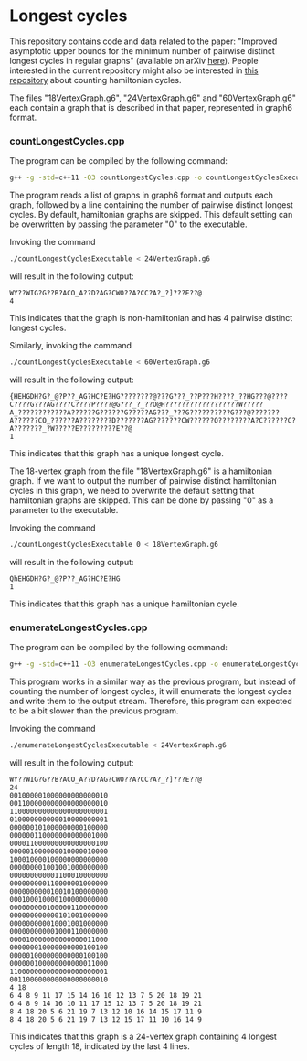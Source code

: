 # Longest cycles
This repository contains code and data related to the paper: "Improved asymptotic upper bounds for the minimum number of pairwise distinct longest cycles in regular graphs" (available on arXiv [here](https://arxiv.org/pdf/2310.17469.pdf)). People interested in the current repository might also be interested in [this repository](https://github.com/JorikJooken/hamiltonian_cycles) about counting hamiltonian cycles.

The files "18VertexGraph.g6", "24VertexGraph.g6" and "60VertexGraph.g6" each contain a graph that is described in that paper, represented in graph6 format.


### countLongestCycles.cpp
The program can be compiled by the following command:
```bash
g++ -g -std=c++11 -O3 countLongestCycles.cpp -o countLongestCyclesExecutable
```

The program reads a list of graphs in graph6 format and outputs each graph, followed by a line containing the number of pairwise distinct longest cycles. By default, hamiltonian graphs are skipped. This default setting can be overwritten by passing the parameter "0" to the executable.


Invoking the command

```bash
./countLongestCyclesExecutable < 24VertexGraph.g6
```

will result in the following output:

```
WY??WIG?G??B?ACO_A??D?AG?CWO??A?CC?A?_?]???E??@
4
```

This indicates that the graph is non-hamiltonian and has 4 pairwise distinct longest cycles.

Similarly, invoking the command

```bash
./countLongestCyclesExecutable < 60VertexGraph.g6
```

will result in the following output:

```
{HEHGDH?G?_@?P??_AG?HC?E?HG????????@???G???_??P???H????_??HG???@????C????G???AG????C????P????@G???_?_??O@H??????????????????W?????A_????????????A??????G??????G?????AG???_???G??????????G???@???????A??????CO_??????A????????D???????AG???????CW??????O????????A?C??????C?A???????_?W?????E?????????E??@
1
```

This indicates that this graph has a unique longest cycle.

The 18-vertex graph from the file "18VertexGraph.g6" is a hamiltonian graph. If we want to output the number of pairwise distinct hamiltonian cycles in this graph, we need to overwrite the default setting that hamiltonian graphs are skipped. This can be done by passing "0" as a parameter to the executable.

Invoking the command
```bash
./countLongestCyclesExecutable 0 < 18VertexGraph.g6
```

will result in the following output:

```
QhEHGDH?G?_@?P??_AG?HC?E?HG
1
```

This indicates that this graph has a unique hamiltonian cycle.

### enumerateLongestCycles.cpp
The program can be compiled by the following command:
```bash
g++ -g -std=c++11 -O3 enumerateLongestCycles.cpp -o enumerateLongestCyclesExecutable
```

This program works in a similar way as the previous program, but instead of counting the number of longest cycles, it will enumerate the longest cycles and write them to the output stream. Therefore, this program can expected to be a bit slower than the previous program.

Invoking the command
```bash
./enumerateLongestCyclesExecutable < 24VertexGraph.g6 
```

will result in the following output:

```
WY??WIG?G??B?ACO_A??D?AG?CWO??A?CC?A?_?]???E??@
24
001000001000000000000010
001100000000000000000010
110000000000000000000001
010000000000010000000001
000000101000000000100000
000000110000000000001000
000011000000000000000100
000001000000010000010000
100010000100000000000000
000000001001001000000000
000000000001100010000000
000000000110000001000000
000000000010010100000000
000100010000100000000000
000000000100000110000000
000000000000101001000000
000000000010001001000000
000000000001000110000000
000010000000000000011000
000000010000000000100100
000001000000000000100100
000000100000000000011000
110000000000000000000001
001100000000000000000010
4 18
6 4 8 9 11 17 15 14 16 10 12 13 7 5 20 18 19 21 
6 4 8 9 14 16 10 11 17 15 12 13 7 5 20 18 19 21 
8 4 18 20 5 6 21 19 7 13 12 10 16 14 15 17 11 9 
8 4 18 20 5 6 21 19 7 13 12 15 17 11 10 16 14 9
```

This indicates that this graph is a 24-vertex graph containing 4 longest cycles of length 18, indicated by the last 4 lines.


